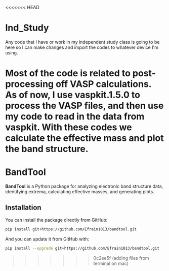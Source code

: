 <<<<<<< HEAD
# Ind_Study
Any code that I have or work in my independent study class is going to be here so I can make changes and import the codes to whatever device I'm using.

Most of the code is related to post-processing off VASP calculations. As of now, I use vaspkit.1.5.0 to process the VASP files, and then use my code to read in the data from vaspkit. With these codes we calculate the effective mass and plot the band structure.
=======
# BandTool

**BandTool** is a Python package for analyzing electronic band structure data, identifying extrema, calculating effective masses, and generating plots.

## Installation

You can install the package directly from GitHub:

```bash
pip install git+https://github.com/Efrain1013/bandtool.git
```

And you can update it from GitHub with:
```bash
pip install --upgrade git+https://github.com/Efrain1013/bandtool.git
```

>>>>>>> 0c2ee5f (adding files from terminal on mac)
